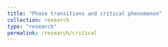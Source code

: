 ```yaml
---
title: "Phase transitions and critical phenomenon"
collection: research
type: "research"
permalink: /research/critical
---
```



